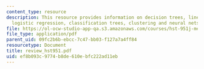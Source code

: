 ```yaml
---
content_type: resource
description: This resource provides information on decision trees, linear regression,
  logistic regression, classification trees, clustering and neural nets.
file: https://ol-ocw-studio-app-qa.s3.amazonaws.com/courses/hst-951j-medical-decision-support-fall-2005/ef8b093c9774b8de610ebfc222ad11eb_review_hst951.pdf
file_type: application/pdf
parent_uid: 09fc2b6b-ebcc-7c47-bb03-f127a7a4ff84
resourcetype: Document
title: review_hst951.pdf
uid: ef8b093c-9774-b8de-610e-bfc222ad11eb
---
```

